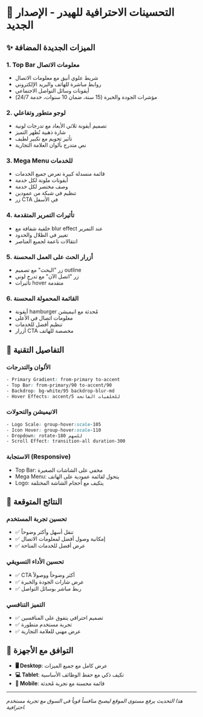 # 🎨 التحسينات الاحترافية للهيدر - الإصدار الجديد

## ✨ الميزات الجديدة المضافة

### 1. **Top Bar معلومات الاتصال**
- شريط علوي أنيق مع معلومات الاتصال
- روابط مباشرة للهاتف والبريد الإلكتروني
- أيقونات وسائل التواصل الاجتماعي
- مؤشرات الجودة والخبرة (15 سنة، ضمان 10 سنوات، خدمة 24/7)

### 2. **لوجو متطور وتفاعلي**
- تصميم أيقونة ثلاثي الأبعاد مع تدرجات لونية
- شارة ذهبية تُظهر التميز
- تأثير تحويم مع تكبير لطيف
- نص متدرج بألوان العلامة التجارية

### 3. **Mega Menu للخدمات**
- قائمة منسدلة كبيرة تعرض جميع الخدمات
- أيقونات ملونة لكل خدمة
- وصف مختصر لكل خدمة
- تنظيم في شبكة من عمودين
- زر CTA في الأسفل

### 4. **تأثيرات التمرير المتقدمة**
- خلفية شفافة مع blur effect عند التمرير
- تغيير في الظلال والحدود
- انتقالات ناعمة لجميع العناصر

### 5. **أزرار الحث على العمل المحسنة**
- زر "البحث" مع تصميم outline
- زر "اتصل الآن" مع تدرج لوني
- تأثيرات hover متقدمة

### 6. **القائمة المحمولة المحسنة**
- أيقونة hamburger مُحدثة مع انيميشن
- معلومات اتصال في الأعلى
- تنظيم أفضل للخدمات
- أزرار CTA مخصصة للهاتف

## 🎯 التفاصيل التقنية

### الألوان والتدرجات
```css
- Primary Gradient: from-primary to-accent
- Top Bar: from-primary/90 to-accent/90
- Backdrop: bg-white/95 backdrop-blur-md
- Hover Effects: accent/5 للخلفيات الفاتحة
```

### الانيميشن والتحولات
```css
- Logo Scale: group-hover:scale-105
- Icon Hover: group-hover:scale-110
- Dropdown: rotate-180 للسهم
- Scroll Effect: transition-all duration-300
```

### الاستجابة (Responsive)
- Top Bar: مخفي على الشاشات الصغيرة
- Mega Menu: يتحول لقائمة عمودية على الهاتف
- Logo: يتكيف مع أحجام الشاشة المختلفة

## 🚀 النتائج المتوقعة

### تحسين تجربة المستخدم
- ✅ تنقل أسهل وأكثر وضوحاً
- ✅ إمكانية وصول أفضل لمعلومات الاتصال
- ✅ عرض أفضل للخدمات المتاحة

### تحسين الأداء التسويقي
- ✅ CTA أكثر وضوحاً ووصولاً
- ✅ عرض شارات الجودة والخبرة
- ✅ ربط مباشر بوسائل التواصل

### التميز التنافسي
- ✅ تصميم احترافي يتفوق على المنافسين
- ✅ تجربة مستخدم متطورة
- ✅ عرض مهني للعلامة التجارية

## 📱 التوافق مع الأجهزة

- **🖥️ Desktop**: عرض كامل مع جميع الميزات
- **💻 Tablet**: تكيف ذكي مع حفظ الوظائف الأساسية
- **📱 Mobile**: قائمة محسنة مع تجربة مُحدثة

---

*هذا التحديث يرفع مستوى الموقع ليصبح منافساً قوياً في السوق مع تجربة مستخدم احترافية.*
